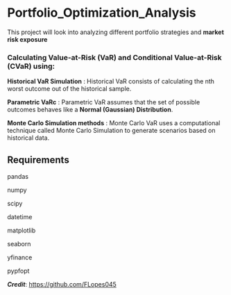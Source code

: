 # Portfolio_Optimization_Analysis
This project will look into analyzing different portfolio strategies and **market risk exposure**


### Calculating Value-at-Risk (VaR) and Conditional Value-at-Risk (CVaR) using:

**Historical VaR Simulation**
: Historical VaR consists of calculating the nth worst outcome out of the historical sample.

**Parametric VaRc**
: Parametric VaR assumes that the set of possible outcomes behaves like a **Normal (Gaussian) Distribution**.

**Monte Carlo Simulation methods**
: Monte Carlo VaR uses a computational technique called Monte Carlo Simulation to generate scenarios based on historical data.

**Requirements**
------------------------------------------
pandas

numpy

scipy

datetime

matplotlib

seaborn

yfinance

pypfopt

***Credit***: https://github.com/FLopes045
